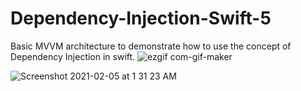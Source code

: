 # Dependency-Injection-Swift-5
Basic MVVM architecture to demonstrate how to use the concept of Dependency Injection in swift.
![ezgif com-gif-maker](https://user-images.githubusercontent.com/19235705/106949076-89b12800-6752-11eb-86c5-2246f98ef4af.gif)

![Screenshot 2021-02-05 at 1 31 23 AM](https://user-images.githubusercontent.com/19235705/106949091-8d44af00-6752-11eb-974d-3dcd0e87303a.png)

